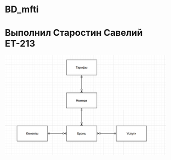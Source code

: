 # BD_mfti
# Выполнил Старостин Савелий ЕТ-213

![Концептуальная модель.png](https://github.com/Bebrono/BD_mfti/blob/44a7ab2e3b5a6ba8c6fe8f780711e4835600ec89/%D0%9A%D0%BE%D0%BD%D1%86%D0%B5%D0%BF%D1%82%D1%83%D0%B0%D0%BB%D1%8C%D0%BD%D0%B0%D1%8F%20%D0%BC%D0%BE%D0%B4%D0%B5%D0%BB%D1%8C.png)
